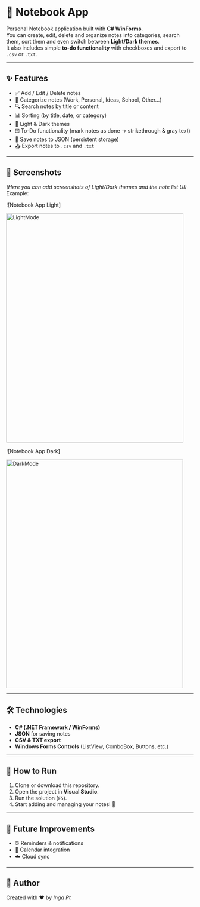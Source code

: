 # 📝 Notebook App

Personal Notebook application built with **C# WinForms**.  
You can create, edit, delete and organize notes into categories, search them, sort them and even switch between **Light/Dark themes**.  
It also includes simple **to-do functionality** with checkboxes and export to `.csv` or `.txt`.

---

## ✨ Features

- ✅ Add / Edit / Delete notes
- 📂 Categorize notes (Work, Personal, Ideas, School, Other…)
- 🔍 Search notes by title or content
- 📊 Sorting (by title, date, or category)
- 🎨 Light & Dark themes
- ☑️ To-Do functionality (mark notes as done → strikethrough & gray text)
- 💾 Save notes to JSON (persistent storage)
- 📤 Export notes to `.csv` and `.txt`

---

## 📸 Screenshots

*(Here you can add screenshots of Light/Dark themes and the note list UI)*  
Example:  

![Notebook App Light]

<img width="476" height="615" alt="LightMode" src="https://github.com/user-attachments/assets/45324a84-875c-486e-9e02-356946f036db" />




![Notebook App Dark]

<img width="475" height="613" alt="DarkMode" src="https://github.com/user-attachments/assets/0c967422-a940-4b25-a1aa-bd0e8f9f793c" />


---

## 🛠️ Technologies

- **C# (.NET Framework / WinForms)**
- **JSON** for saving notes
- **CSV & TXT export**
- **Windows Forms Controls** (ListView, ComboBox, Buttons, etc.)

---

## 🚀 How to Run

1. Clone or download this repository.  
2. Open the project in **Visual Studio**.  
3. Run the solution (`F5`).  
4. Start adding and managing your notes! 🎉

---

## 📌 Future Improvements

- ⏰ Reminders & notifications  
- 📅 Calendar integration  
- ☁️ Cloud sync  

---

## 👤 Author

Created with ❤️ by *Inga Pt*  


